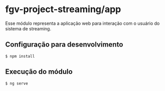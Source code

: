 # fgv-project-streaming/app

Esse módulo representa a aplicação web para interação com o usuário do sistema de streaming.

## Configuração para desenvolvimento

    $ npm install 

## Execução do módulo

    $ ng serve
